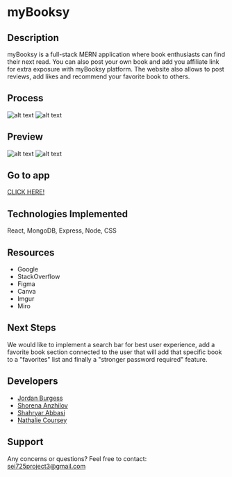 # myBooksy
## Description
myBooksy is a full-stack MERN application where book enthusiasts can find their next read.
You can also post your own book and add you affiliate link for extra exposure with myBooksy platform. The website also allows to post reviews, add likes and recommend your favorite book to others.

## Process
![alt text](https://i.imgur.com/5lmWY4a.png)
![alt text](https://i.imgur.com/42y9ZBJ.png)

## Preview
![alt text](https://i.imgur.com/4vMrgVf.jpg)
![alt text](https://i.imgur.com/5eBtxUM.png)

## Go to app
[CLICK HERE!](https://632ced9a3f7f701d64bf1dcf--cheery-twilight-75bceb.netlify.app/)

## Technologies Implemented
React, MongoDB, Express, Node, CSS

## Resources
- Google
- StackOverflow
- Figma
- Canva
- Imgur
- Miro

## Next Steps
We would like to implement a search bar for best user experience, add a favorite book section connected to the user that will add that specific book to a "favorites" list and finally a "stronger password required" feature.

## Developers
- [Jordan Burgess](https://github.com/Jordan-Burgess)
- [Shorena Anzhilov](https://github.com/ShorenaK) 
- [Shahryar Abbasi](https://github.com/ShahryarAbbasi) 
- [Nathalie Coursey](https://github.com/NathCoursey)

## Support
Any concerns or questions? Feel free to contact: sei725project3@gmail.com
